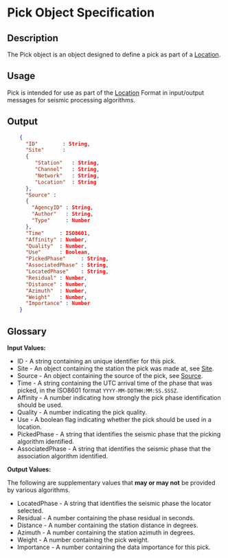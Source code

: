 # Pick Object Specification

## Description

The Pick object is an object designed to define a pick as part of a
[Location](Location.md).

## Usage
Pick is intended for use as part of the [Location](Location.md) Format
in input/output messages for seismic processing algorithms.

## Output
```json
    {
      "ID"        : String,
      "Site"      :
      {
         "Station"   : String,
         "Channel"   : String,
         "Network"   : String,
         "Location"  : String
      },
      "Source" :
      {
        "AgencyID" : String,
        "Author"   : String,
        "Type"     : Number
      },
      "Time"     : ISO8601,
      "Affinity" : Number,
      "Quality"  : Number,
      "Use"      : Boolean,
      "PickedPhase"     : String,
      "AssociatedPhase" : String,
      "LocatedPhase"    : String,
      "Residual" : Number,
      "Distance" : Number,
      "Azimuth"  : Number,
      "Weight"   : Number,
      "Importance" : Number
    }
```

## Glossary
**Input Values:**

* ID - A string containing an unique identifier for this pick.
* Site - An object containing the station the pick was made at, see
[Site](Site.md).
* Source - An object containing the source of the pick, see [Source](Source.md).
* Time - A string containing the UTC arrival time of the phase that was picked,
in the ISO8601 format `YYYY-MM-DDTHH:MM:SS.SSSZ`.
* Affinity - A number indicating how strongly the pick phase identification
should be used.
* Quality - A number indicating the pick quality.
* Use - A boolean flag indicating whether the pick should be used in a location.
* PickedPhase - A string that identifies the seismic phase that the picking
algorithm identified.
* AssociatedPhase - A string that identifies the seismic phase that the
association algorithm identified.

**Output Values:**

The following are supplementary values that **may or may not** be provided by
various algorithms.

* LocatedPhase - A string that identifies the seismic phase the locator selected.
* Residual - A number containing the phase residual in seconds.
* Distance - A number containing the station distance in degrees.
* Azimuth - A number containing the station azimuth in degrees.
* Weight - A number containing the pick weight.
* Importance - A number containing the data importance for this pick.
